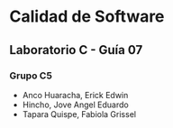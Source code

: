 # Calidad de Software
## Laboratorio C - Guía 07
### Grupo C5
- Anco Huaracha, Erick Edwin
- Hincho, Jove Angel Eduardo
- Tapara Quispe, Fabiola Grissel